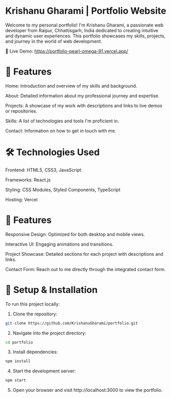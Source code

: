 # Krishanu Gharami | Portfolio Website
Welcome to my personal portfolio! I'm Krishanu Gharami, a passionate web developer from Raipur, Chhattisgarh, India dedicated to creating intuitive and dynamic user experiences. This portfolio showcases my skills, projects, and journey in the world of web development.

🔗 Live Demo: https://portfolio-pearl-omega-91.vercel.app/

# 🚀 Features
Home: Introduction and overview of my skills and background.

About: Detailed information about my professional journey and expertise.

Projects: A showcase of my work with descriptions and links to live demos or repositories.

Skills: A list of technologies and tools I'm proficient in.

Contact: Information on how to get in touch with me.

# 🛠 Technologies Used
Frontend: HTML5, CSS3, JavaScript

Frameworks: React.js

Styling: CSS Modules, Styled Components, TypeScript

Hosting: Vercel

# 📂 Features
Responsive Design: Optimized for both desktop and mobile views.

Interactive UI: Engaging animations and transitions.

Project Showcase: Detailed sections for each project with descriptions and links.

Contact Form: Reach out to me directly through the integrated contact form.

# 🧪 Setup & Installation
To run this project locally:
1. Clone the repository:
```bash
git clone https://github.com/KrishanuGharami/portfolio.git
```
2. Navigate into the project directory:
```bash
cd portfolio
```
3. Install dependencies:
```bash
npm install
```
4. Start the development server:
```bash
npm start
```
5. Open your browser and visit http://localhost:3000 to view the portfolio.
